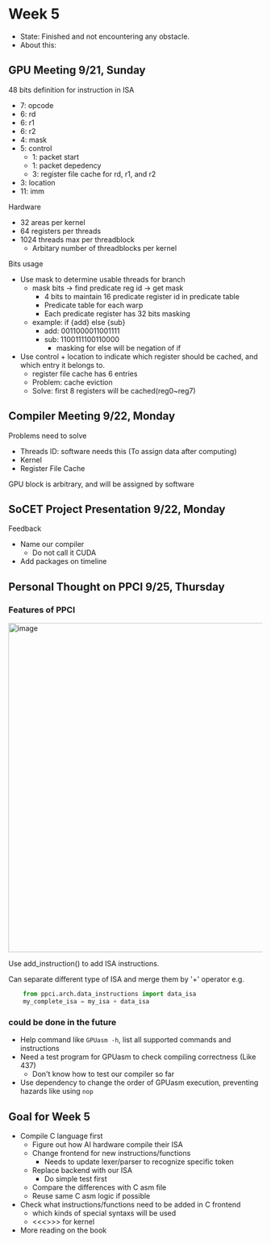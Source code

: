 # Week 5
- State: Finished and not encountering any obstacle.
- About this: 

## GPU Meeting 9/21, Sunday
48 bits definition for instruction in ISA
- 7: opcode
- 6: rd
- 6: r1
- 6: r2
- 4: mask
- 5: control
  - 1: packet start
  - 1: packet depedency
  - 3: register file cache for rd, r1, and r2
- 3: location
- 11: imm

Hardware
- 32 areas per kernel
- 64 registers per threads
- 1024 threads max per threadblock
  - Arbitary number of threadblocks per kernel

Bits usage
- Use mask to determine usable threads for branch
  - mask bits -> find predicate reg id -> get mask
    - 4 bits to maintain 16 predicate register id in predicate table
    - Predicate table for each warp
    - Each predicate register has 32 bits masking
  - example: if {add} else {sub}
    - add: 0011000011001111
    - sub: 1100111100110000
      - masking for else will be negation of if
- Use control + location to indicate which register should be cached, and which entry it belongs to.
  - register file cache has 6 entries
  - Problem: cache eviction
  - Solve: first 8 registers will be cached(reg0~reg7)

## Compiler Meeting 9/22, Monday
Problems need to solve
- Threads ID: software needs this (To assign data after computing)
- Kernel
- Register File Cache

GPU block is arbitrary, and will be assigned by software

## SoCET Project Presentation 9/22, Monday
Feedback
- Name our compiler
  - Do not call it CUDA
- Add packages on timeline

## Personal Thought on PPCI 9/25, Thursday

### Features of PPCI
<img width="617" height="653" alt="image" src="https://github.com/user-attachments/assets/5b7b843a-b911-4f5a-b287-a412bb7023aa" />

Use add_instruction() to add ISA instructions.

Can separate different type of ISA and merge them by '+' operator
e.g.
```python
    from ppci.arch.data_instructions import data_isa
    my_complete_isa = my_isa + data_isa
 ```

### could be done in the future
- Help command like `GPUasm -h`, list all supported commands and instructions
- Need a test program for GPUasm to check compiling correctness (Like 437)
  - Don't know how to test our compiler so far
- Use dependency to change the order of GPUasm execution, preventing hazards like using `nop`

## Goal for Week 5
- Compile C language first
  - Figure out how AI hardware compile their ISA
  - Change frontend for new instructions/functions
    - Needs to update lexer/parser to recognize specific token
  - Replace backend with our ISA
    - Do simple test first
  - Compare the differences with C asm file
  - Reuse same C asm logic if possible
- Check what instructions/functions need to be added in C frontend
  - which kinds of special syntaxs will be used
  - <<<>>> for kernel
- More reading on the book
